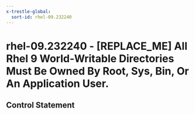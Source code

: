 ```yaml
---
x-trestle-global:
  sort-id: rhel-09.232240
---
```


# rhel-09.232240 - \[REPLACE_ME\] All Rhel 9 World-Writable Directories Must Be Owned By Root, Sys, Bin, Or An Application User.

## Control Statement
